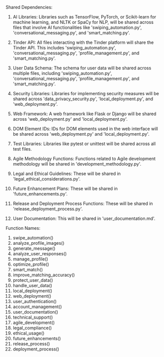Shared Dependencies:

1. AI Libraries: Libraries such as TensorFlow, PyTorch, or Scikit-learn for machine learning, and NLTK or SpaCy for NLP, will be shared across files that involve AI functionalities like 'swiping_automation.py', 'conversational_messaging.py', and 'smart_matching.py'.

2. Tinder API: All files interacting with the Tinder platform will share the Tinder API. This includes 'swiping_automation.py', 'conversational_messaging.py', 'profile_management.py', and 'smart_matching.py'.

3. User Data Schema: The schema for user data will be shared across multiple files, including 'swiping_automation.py', 'conversational_messaging.py', 'profile_management.py', and 'smart_matching.py'.

4. Security Libraries: Libraries for implementing security measures will be shared across 'data_privacy_security.py', 'local_deployment.py', and 'web_deployment.py'.

5. Web Framework: A web framework like Flask or Django will be shared across 'web_deployment.py' and 'local_deployment.py'.

6. DOM Element IDs: IDs for DOM elements used in the web interface will be shared across 'web_deployment.py' and 'local_deployment.py'.

7. Test Libraries: Libraries like pytest or unittest will be shared across all test files.

8. Agile Methodology Functions: Functions related to Agile development methodology will be shared in 'development_methodology.py'.

9. Legal and Ethical Guidelines: These will be shared in 'legal_ethical_considerations.py'.

10. Future Enhancement Plans: These will be shared in 'future_enhancements.py'.

11. Release and Deployment Process Functions: These will be shared in 'release_deployment_process.py'.

12. User Documentation: This will be shared in 'user_documentation.md'.

Function Names:

1. swipe_automation()
2. analyze_profile_images()
3. generate_message()
4. analyze_user_responses()
5. manage_profile()
6. optimize_profile()
7. smart_match()
8. improve_matching_accuracy()
9. protect_user_data()
10. handle_user_data()
11. local_deployment()
12. web_deployment()
13. user_authentication()
14. account_management()
15. user_documentation()
16. technical_support()
17. agile_development()
18. legal_compliance()
19. ethical_usage()
20. future_enhancements()
21. release_process()
22. deployment_process()